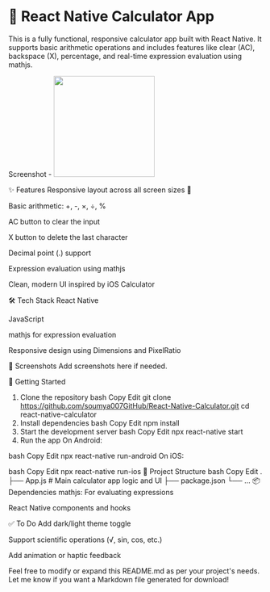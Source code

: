 
# 📱 React Native Calculator App
This is a fully functional, responsive calculator app built with React Native. It supports basic arithmetic operations and includes features like clear (AC), backspace (X), percentage, and real-time expression evaluation using mathjs.

Screenshot -
<img src="https://github.com/user-attachments/assets/22dcb0e6-313b-4815-87d3-b22206549d95" width="200">



✨ Features
Responsive layout across all screen sizes 📐

Basic arithmetic: +, -, ×, ÷, %

AC button to clear the input

X button to delete the last character

Decimal point (.) support

Expression evaluation using mathjs

Clean, modern UI inspired by iOS Calculator

🛠️ Tech Stack
React Native

JavaScript

mathjs for expression evaluation

Responsive design using Dimensions and PixelRatio

📸 Screenshots
Add screenshots here if needed.

🚀 Getting Started
1. Clone the repository
bash
Copy
Edit
git clone https://github.com/soumya007GitHub/React-Native-Calculator.git
cd react-native-calculator
2. Install dependencies
bash
Copy
Edit
npm install
3. Start the development server
bash
Copy
Edit
npx react-native start
4. Run the app
On Android:

bash
Copy
Edit
npx react-native run-android
On iOS:

bash
Copy
Edit
npx react-native run-ios
📁 Project Structure
bash
Copy
Edit
.
├── App.js              # Main calculator app logic and UI
├── package.json
└── ...
📦 Dependencies
mathjs: For evaluating expressions

React Native components and hooks

✅ To Do
 Add dark/light theme toggle

 Support scientific operations (√, sin, cos, etc.)

 Add animation or haptic feedback

Feel free to modify or expand this README.md as per your project's needs. Let me know if you want a Markdown file generated for download!
